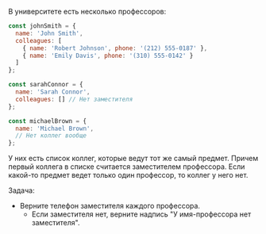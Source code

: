 В университете есть несколько профессоров:

```javascript
const johnSmith = {
  name: 'John Smith',
  colleagues: [
    { name: 'Robert Johnson', phone: '(212) 555-0187' },
    { name: 'Emily Davis', phone: '(310) 555-0142' }
  ]
};

const sarahConnor = {
  name: 'Sarah Connor',
  colleagues: [] // Нет заместителя
};

const michaelBrown = {
  name: 'Michael Brown',
  // Нет коллег вообще
};
```

У них есть список коллег, которые ведут тот же самый предмет. Причем первый коллега в списке считается заместителем профессора. Если какой-то предмет ведет только один профессор, то коллег у него нет.

Задача:

* Верните телефон заместителя каждого профессора.
  * Если заместителя нет, верните надпись "У имя-профессора нет заместителя".